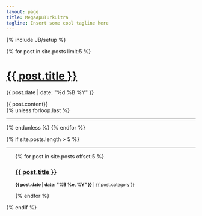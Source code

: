 ```yaml
---
layout: page
title: MegaApuTurkUltra
tagline: Insert some cool tagline here
---
```

{% include JB/setup %}

{% for post in site.posts limit:5 %}
  <h1><a href="{{ post.url }}">{{ post.title }}</a></h1>
  <p>{{ post.date | date: "%d %B %Y" }}</p>
  <div>{{ post.content}}</div>
  {% unless forloop.last %}<hr/>{% endunless %}
{% endfor %}

{% if site.posts.length > 5 %}
  <hr />
  
  <ul class="posts">
    {% for post in site.posts offset:5 %}	
      <h3><a href="{{ post.url }}">{{ post.title }}</a></h3>
      <p><small><strong>{{ post.date | date: "%B %e, %Y" }}</strong> | {{ post.category }}</small></p>			
    {% endfor %}	
  </ul>
{% endif %}